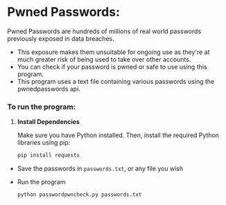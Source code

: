 # Pwned Passwords:
Pwned Passwords are hundreds of millions of real world passwords previously exposed in data breaches. 
  - This exposure makes them unsuitable for ongoing use as they're at much greater risk of being used to take over other accounts. 
  - You can check if your password is pwned or safe to use using this program.
  - This program uses a text file containing various passwords using the pwnedpasswords api.


### To run the program:

1. **Install Dependencies**

   Make sure you have Python installed. Then, install the required Python libraries using pip:

    ```bash
    pip install requests                        
- Save the passwords in `passwords.txt`, or any file you wish

- Run the program
    ```bash
    python passwordpwncheck.py passwords.txt
